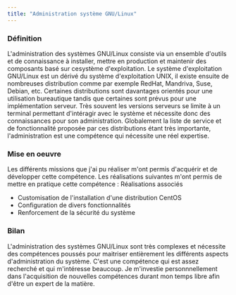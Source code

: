```yaml
---
title: "Administration système GNU/Linux"
---
```


### Définition

L'administration des systèmes GNU/Linux consiste via un ensemble d'outils et de connaissance à installer, mettre en production et maintenir des composants basé sur cesystème d'exploitation.
Le système d'exploitation GNU/Linux est un dérivé du système d'exploitation UNIX, il existe ensuite de nombreuses distribution comme par exemple RedHat, Mandriva, Suse, Debian, etc.
Certaines distributions sont davantages orientés pour une utilisation bureautique tandis que certaines sont prévus pour une implémentation serveur. 
Très souvent les versions serveurs se limite à un terminal permettant d'intéragir avec le système et nécessite donc des connaissances pour son administration.
Globalement la liste de service et de fonctionnalité proposée par ces distributions étant très importante, l'administration est une compétence qui nécessite une réel expertise.

### Mise en oeuvre

Les différents missions que j'ai pu réaliser m'ont permis d'acquérir et de développer cette compétence.
Les réalisations suivantes m'ont permis de mettre en pratique cette compétence :
Réalisations associés
- Customisation de l'installation d'une distribution CentOS
- Configuration de divers fonctionnalités
- Renforcement de la sécurité du système

### Bilan
L'administration des systèmes GNU/Linux sont très complexes et nécessite des compétences poussés pour maitriser entièrement les différents aspects d'administration du système.
C'est une compétence qui est assez recherché et qui m'intéresse beaucoup.
Je m'investie personnnellement dans l'acquisition de nouvelles compétences durant mon temps libre afin d'être un expert de la matière.
